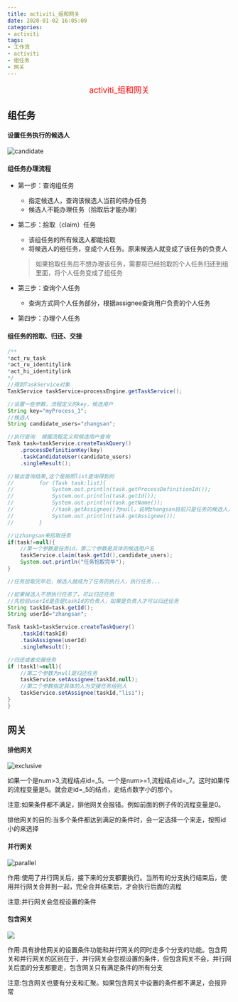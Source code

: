 ```yaml
---
title: activiti_组和网关
date: 2020-01-02 16:05:09
categories:
- activiti
tags:
- 工作流
- activiti
- 组任务
- 网关
---
```


<center><font size=4 color="red">activiti_组和网关</font></center>

<!--more-->

## 组任务

#### 设置任务执行的候选人

![candidate](candidate.jpg)

#### 组任务办理流程

* 第一步：查询组任务

  * 指定候选人，查询该候选人当前的待办任务
  * 候选人不能办理任务（拾取后才能办理）

* 第二步：拾取（claim）任务

  * 该组任务的所有候选人都能拾取
  * 将候选人的组任务，变成个人任务。原来候选人就变成了该任务的负责人

  > 如果拾取任务后不想办理该任务，需要将已经拾取的个人任务归还到组里面，将个人任务变成了组任务

* 第三步：查询个人任务

  * 查询方式同个人任务部分，根据assignee查询用户负责的个人任务

* 第四步：办理个人任务

#### 组任务的拾取、归还、交接

```java
/**
*act_ru_task
*act_ru_identitylink
*act_hi_identitylink
*/
//得到TaskService对象
TaskService taskService=processEngine.getTaskService();

//设置一些参数，流程定义的key，候选用户
String key="myProcess_1";
//候选人
String candidate_users="zhangsan";

//执行查询  根据流程定义和候选用户查询
Task task=taskService.createTaskQuery()
    .processDefinitionKey(key)
    .taskCandidateUser(candidate_users)
    .singleResult();

//输出查询结果,这个是按照list查询得到的
//        for (Task task:list){
//            System.out.println(task.getProcessDefinitionId());
//            System.out.println(task.getId());
//            System.out.println(task.getName());
//            //task.getAssignee()为null，说明zhangsan目前只是任务的候选人，还不是任务的执行人
//            System.out.println(task.getAssignee());
//        }

//让zhangsan来拾取任务
if(task!=null){
    //第一个参数是任务id，第二个参数是具体的候选用户名
    taskService.claim(task.getId(),candidate_users);
    System.out.println("任务拾取完毕");
}

//任务拾取完毕后，候选人就成为了任务的执行人，执行任务...

//如果候选人不想执行任务了，可以归还任务
//先检验userId是否是taskId的负责人，如果是负责人才可以归还任务
String taskId=task.getId();
String userId="zhangsan";

Task task1=taskService.createTaskQuery()
    .taskId(taskId)
    .taskAssignee(userId)
    .singleResult();

//归还或者交接任务
if (task1!=null){
    //第二个参数为null是归还任务
    taskService.setAssignee(taskId,null);
    //第二个参数指定具体的人为交接任务给别人
    taskService.setAssignee(taskId,"lisi");
}
}
```

## 网关

 #### 排他网关

![exclusive](exclusive.png)

如果一个是num>3,流程结点id=_5。一个是num>=1,流程结点id=_7。这时如果传的流程变量是5。就会走id=_5的结点，走结点数字小的那个。

注意:如果条件都不满足，排他网关会报错。例如前面的例子传的流程变量是0。

排他网关的目的:当多个条件都达到满足的条件时，会一定选择一个来走，按照id小的来选择



#### 并行网关

![parallel](parallel.png)

作用:使用了并行网关后，接下来的分支都要执行。当所有的分支执行结束后，使用并行网关合并到一起，完全合并结束后，才会执行后面的流程

注意:并行网关会忽视设置的条件



#### 包含网关

![](inclusive.png)

作用:具有排他网关的设置条件功能和并行网关的同时走多个分支的功能。包含网关和并行网关的区别在于，并行网关会忽视设置的条件，但包含网关不会，并行网关后面的分支都要走，包含网关只有满足条件的所有分支

注意:包含网关也要有分支和汇聚。如果包含网关中设置的条件都不满足，会报异常

